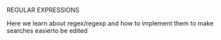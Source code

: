 REGULAR EXPRESSIONS

Here we learn about regex/regexp and how to implement them to make searches easierto be edited
